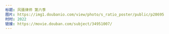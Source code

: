 ```yaml
---
标题: 风骚律师 第六季
图片: https://img1.doubanio.com/view/photo/s_ratio_poster/public/p2869521768.jpg
时时: 2022
链接: https://movie.douban.com/subject/34951007/
---
```

